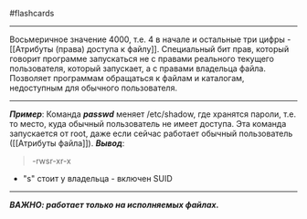 #flashcards 
***
Восьмеричное значение 4000, т.е. 4 в начале и остальные три цифры - [[Атрибуты (права) доступа к файлу]].
Специальный бит прав, который говорит программе запускаться не с правами реального текущего пользователя, который запускает, а с правами владельца файла.
Позволяет программам обращаться к файлам и каталогам, недоступным для обычного пользователя.
***
***Пример***:
Команда ***passwd*** меняет /etc/shadow, где хранятся пароли, т.е. то место, куда обычный пользователь не имеет доступа. Эта команда запускается от root, даже если сейчас работает обычный пользователь ([[Атрибуты файла]]).
***Вывод***:
> -rwsr-xr-x
- "s" стоит у владельца - включен SUID
***
***ВАЖНО: работает только на исполняемых файлах.***